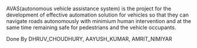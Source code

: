 AVAS(autonomous vehicle assistance system) is the project for the development of effective automation solution for vehicles so that they can navigate roads autonomously with minimium human intervention and at the same time remaining safe for pedestrians and the vehicle occupants.

Done By
DHRUV_CHOUDHURY,
AAYUSH_KUMAR,
AMRIT_NIMIYAR
